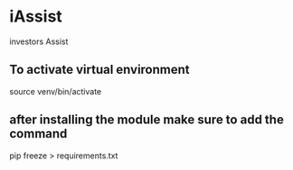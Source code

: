 # iAssist
investors Assist

## To activate virtual environment
source venv/bin/activate

## after installing the module make sure to add the command
pip freeze > requirements.txt
